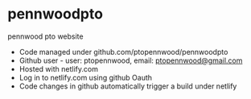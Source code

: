 # pennwoodpto
pennwood pto website

- Code managed under github.com/ptopennwood/pennwoodpto
- Github user - user: ptopennwood, email: ptopennwood@gmail.com
- Hosted with netlify.com
- Log in to netlify.com using github Oauth
- Code changes in github automatically trigger a build under netlify
